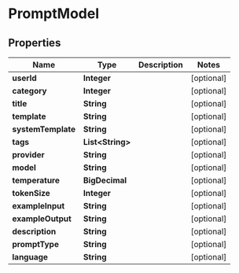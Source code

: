 

# PromptModel


## Properties

| Name | Type | Description | Notes |
|------------ | ------------- | ------------- | -------------|
|**userId** | **Integer** |  |  [optional] |
|**category** | **Integer** |  |  [optional] |
|**title** | **String** |  |  [optional] |
|**template** | **String** |  |  [optional] |
|**systemTemplate** | **String** |  |  [optional] |
|**tags** | **List&lt;String&gt;** |  |  [optional] |
|**provider** | **String** |  |  [optional] |
|**model** | **String** |  |  [optional] |
|**temperature** | **BigDecimal** |  |  [optional] |
|**tokenSize** | **Integer** |  |  [optional] |
|**exampleInput** | **String** |  |  [optional] |
|**exampleOutput** | **String** |  |  [optional] |
|**description** | **String** |  |  [optional] |
|**promptType** | **String** |  |  [optional] |
|**language** | **String** |  |  [optional] |



